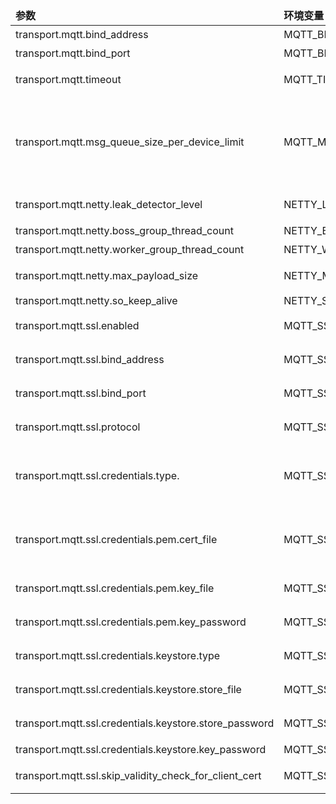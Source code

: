<table>
    <thead>
      <tr>
          <td style="width: 25%"><b>参数</b></td><td style="width: 30%"><b>环境变量</b></td><td style="width: 15%"><b>默认值</b></td><td style="width: 30%"><b>说明</b></td>
      </tr>
    </thead>
    <tbody>
    <tr>
        <td>transport.mqtt.bind_address</td>
        <td>MQTT_BIND_ADDRESS</td>
        <td>0.0.0.0</td>
        <td>MQTT 绑定地址</td>
    </tr>
    <tr>
        <td>transport.mqtt.bind_port</td>
        <td>MQTT_BIND_PORT</td>
        <td>1883</td>
        <td>MQTT 绑定端口</td>
    </tr>
    <tr>
        <td>transport.mqtt.timeout</td>
        <td>MQTT_TIMEOUT</td>
        <td>10000</td>
        <td>MQTT 处理超时（毫秒）</td>
    </tr>
    <tr>
        <td>transport.mqtt.msg_queue_size_per_device_limit</td>
        <td>MQTT_MSG_QUEUE_SIZE_PER_DEVICE_LIMIT</td>
        <td>100</td>
        <td>设备连接状态之前，消息在队列中等待。此限制在 TenantProfileLimits 机制之前在低级别上起作用
        </td>
    </tr>
    <tr>
        <td>transport.mqtt.netty.leak_detector_level</td>
        <td>NETTY_LEAK_DETECTOR_LVL</td>
        <td>DISABLED</td>
        <td>Netty 泄漏检测器级别</td>
    </tr>
    <tr>
        <td>transport.mqtt.netty.boss_group_thread_count</td>
        <td>NETTY_BOSS_GROUP_THREADS</td>
        <td>1</td>
        <td>Netty BOSS 线程数</td>
    </tr>
    <tr>
        <td>transport.mqtt.netty.worker_group_thread_count</td>
        <td>NETTY_WORKER_GROUP_THREADS</td>
        <td>12</td>
        <td>Netty 工作线程数</td>
    </tr>
    <tr>
        <td>transport.mqtt.netty.max_payload_size</td>
        <td>NETTY_MAX_PAYLOAD_SIZE</td>
        <td>65536</td>
        <td>最大有效负载大小（字节）</td>
    </tr>
    <tr>
        <td>transport.mqtt.netty.so_keep_alive</td>
        <td>NETTY_SO_KEEPALIVE</td>
        <td>false</td>
        <td></td>
    </tr>
    <tr>
        <td>transport.mqtt.ssl.enabled</td>
        <td>MQTT_SSL_ENABLED</td>
        <td>false</td>
        <td>启用/禁用 MQTTS 支持</td>
    </tr>
    <tr>
        <td>transport.mqtt.ssl.bind_address</td>
        <td>MQTT_SSL_BIND_ADDRESS</td>
        <td>0.0.0.0</td>
        <td>MMQTT SSL 绑定地址</td>
    </tr>
    <tr>
        <td>transport.mqtt.ssl.bind_port</td>
        <td>MQTT_SSL_BIND_PORT</td>
        <td>8883</td>
        <td>MQTT SSL 绑定端口</td>
    </tr>
    <tr>
        <td>transport.mqtt.ssl.protocol</td>
        <td>MQTT_SSL_PROTOCOL</td>
        <td>TLSv1.2</td>
        <td>SSL 协议：请参阅 <a href="http://docs.oracle.com/javase/8/docs/technotes/guides/security/StandardNames.html#SSLContext">此链接</a></td>
    </tr>
    <tr>
        <td>transport.mqtt.ssl.credentials.type.</td>
        <td>MQTT_SSL_CREDENTIALS_TYPE</td>
        <td>PEM</td>
        <td>服务器凭据类型（PEM - pem 证书文件；KEYSTORE - java 密钥库）</td>
    </tr>
    <tr>
        <td>transport.mqtt.ssl.credentials.pem.cert_file</td>
        <td>MQTT_SSL_PEM_CERT</td>
        <td>mqttserver.pem</td>
        <td>服务器证书文件的路径（保存服务器证书或证书链，可能包括服务器私钥）
        </td>
    </tr>
    <tr>
        <td>transport.mqtt.ssl.credentials.pem.key_file</td>
        <td>MQTT_SSL_PEM_KEY</td>
        <td>mqttserver_key.pem</td>
        <td>服务器证书私钥文件的路径（可选）</td>
    </tr>
    <tr>
        <td>transport.mqtt.ssl.credentials.pem.key_password</td>
        <td>MQTT_SSL_PEM_KEY_PASSWORD</td>
        <td>server_key_password</td>
        <td>服务器证书私钥密码（可选）</td>
    </tr>
    <tr>
        <td>transport.mqtt.ssl.credentials.keystore.type</td>
        <td>MQTT_SSL_KEY_STORE_TYPE</td>
        <td>PKCS12</td>
        <td>密钥库的类型：PKCS12 或 JKS</td>
    </tr>
    <tr>
        <td>transport.mqtt.ssl.credentials.keystore.store_file</td>
        <td>MQTT_SSL_KEY_STORE</td>
        <td>mqttserver.jks</td>
        <td>保存 SSL 证书的密钥库的路径</td>
    </tr>
    <tr>
        <td>transport.mqtt.ssl.credentials.keystore.store_password</td>
        <td>MQTT_SSL_KEY_STORE_PASSWORD</td>
        <td>server_ks_password</td>
        <td>用于访问密钥库的密码</td>
    </tr>
    <tr>
        <td>transport.mqtt.ssl.credentials.keystore.key_password</td>
        <td>MQTT_SSL_KEY_PASSWORD</td>
        <td>server_key_password</td>
        <td>用于访问密钥的密码</td>
    </tr>
    <tr>
        <td>transport.mqtt.ssl.skip_validity_check_for_client_cert</td>
        <td>MQTT_SSL_SKIP_VALIDITY_CHECK_FOR_CLIENT_CERT</td>
        <td>false</td>
        <td>跳过客户端证书的证书有效性检查</td>
    </tr>
    </tbody>
</table>
